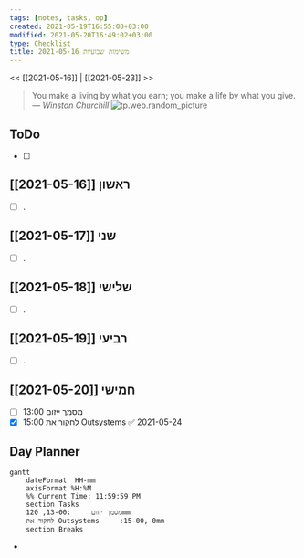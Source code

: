 ```yaml
---
tags: [notes, tasks, op]
created: 2021-05-19T16:55:00+03:00
modified: 2021-05-20T16:49:02+03:00
type: Checklist
title: משימות שבועיות 2021-05-16
---
```


<< [[2021-05-16]] | [[2021-05-23]] >>

> You make a living by what you earn; you make a life by what you give.
> &mdash; <cite>Winston Churchill</cite>
> ![tp.web.random_picture](https://images.unsplash.com/photo-1615920089505-a4b2d93364c3?crop=entropy&cs=tinysrgb&fit=crop&fm=jpg&h=200&ixlib=rb-1.2.1&q=80&w=600)  



## ToDo
- [ ] 

## ראשון [[2021-05-16]]
- [ ] .

## שני [[2021-05-17]]
- [ ] .

## שלישי [[2021-05-18]]
- [ ] .

## רביעי [[2021-05-19]]
- [ ] .

## חמישי [[2021-05-20]]

- [ ] 13:00 מסמך ייזום
- [x] 15:00 לחקור את Outsystems ✅ 2021-05-24
## Day Planner
```mermaid
gantt
    dateFormat  HH-mm
    axisFormat %H:%M
    %% Current Time: 11:59:59 PM
    section Tasks
    מסמך ייזום     :13-00, 120mm
    לחקור את Outsystems     :15-00, 0mm
    section Breaks

```

-
